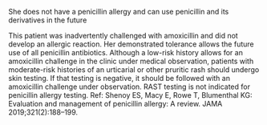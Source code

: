 She does not have a penicillin allergy and can use penicillin and its derivatives in the future

This patient was inadvertently challenged with amoxicillin and did not develop an allergic reaction. Her
demonstrated tolerance allows the future use of all penicillin antibiotics. Although a low-risk history allows
for an amoxicillin challenge in the clinic under medical observation, patients with moderate-risk histories
of an urticarial or other pruritic rash should undergo skin testing. If that testing is negative, it should be
followed with an amoxicillin challenge under observation. RAST testing is not indicated for penicillin
allergy testing.
Ref: Shenoy ES, Macy E, Rowe T, Blumenthal KG: Evaluation and management of penicillin allergy: A review. JAMA
2019;321(2):188–199.
